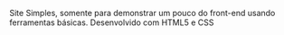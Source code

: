 Site Simples, somente para demonstrar um pouco do front-end usando ferramentas básicas. Desenvolvido com HTML5 e CSS
